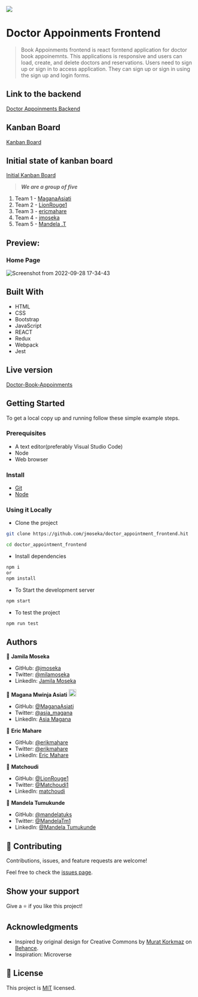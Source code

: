 ![](https://img.shields.io/badge/thecodechaser-blueviolet)

# Doctor Appoinments Frontend

> Book Appoinments frontend is react forntend application for doctor book appoinemnts. This applications is responsive and users can load, create, and delete doctors and reservations. Users need to sign up or sign in to access application. They can sign up or sign in using the sign up and login forms.

## Link to the backend

[Doctor Appoinments Backend](https://github.com/MaganaAsiati/doctor_appointment_backend)

## Kanban Board
[Kanban Board](https://github.com/users/MaganaAsiati/projects/6/views/1)

## Initial state of kanban board
[Initial Kanban Board](https://user-images.githubusercontent.com/95297251/190628162-9c3baadb-4883-47ff-9f91-f56be1fb6965.png)

> ***We are a group of five***
1. Team 1 - [MaganaAsiati](https://github.com/MaganaAsiati)
2. Team 2 - [LionRouge1](https://github.com/LionRouge1)
3. Team 3 - [ericmahare](https://github.com/ericmahare)
4. Team 4 - [jmoseka](https://github.com/jmoseka)
5. Team 5 - [Mandela .T](https://github.com/mandelatuks )

## Preview:

### Home Page

![Screenshot from 2022-09-28 17-34-43](https://user-images.githubusercontent.com/38649067/192822556-ee1d7ac1-7af8-4ce6-a68d-7a71edea9890.png)


## Built With

- HTML
- CSS
- Bootstrap
- JavaScript
- REACT
- Redux
- Webpack
- Jest

## Live version

[Doctor-Book-Appoinments]()

## Getting Started

To get a local copy up and running follow these simple example steps.

### Prerequisites
- A text editor(preferably Visual Studio Code)
- Node
- Web browser

### Install
- [Git](https://git-scm.com/downloads)
- [Node](https://nodejs.org/en/download/)

### Using it Locally

- Clone the project

```bash 
git clone https://github.com/jmoseka/doctor_appointment_frontend.hit

cd doctor_appointment_frontend
```

- Install dependencies

```bash
npm i 
or
npm install
```
- To Start the development server
```bash
npm start
```

- To test the project
```bash
npm run test
```

## Authors
👤 **Jamila Moseka**

- GitHub: [@jmoseka](https://github.com/jmoseka)
- Twitter: [@milamoseka](https://twitter.com/milamoseka)
- LinkedIn: [Jamila Moseka](https://linkedin.com/in/jamila-moseka)


:bust_in_silhouette: **Magana Mwinja Asiati** 
<img src="https://emojis.slackmojis.com/emojis/images/1531849430/4246/blob-sunglasses.gif?1531849430" width="20"/>

- GitHub: [@MaganaAsiati ](https://github.com/MaganaAsiati)
- Twitter: [@asia_magana](https://twitter.com/asia_magana)
- LinkedIn: [Asia Magana](https://www.linkedin.com/in/asia-magana-60b451200/) 

:bust_in_silhouette: **Eric Mahare** 
- GitHub: [@erikmahare](https://github.com/ericmahare) 
- Twitter: [@erikmahare](https://twitter.com/erikmahare) 
- LinkedIn: [Eric Mahare](https://www.linkedin.com/in/eric-mahare-358944183/) 

:bust_in_silhouette: **Matchoudi**

- GitHub: [@LionRouge1](https://github.com/LionRouge1)
- Twitter: [@Matchoudi1](https://twitter.com/Matchoudi1)
- LinkedIn: [matchoudi](https://linkedin.com/in/matchoudi) 

👤 **Mandela Tumukunde**

- GitHub: [@mandelatuks](https://github.com/mandelatuks)
- Twitter: [@MandelaTm1](https://twitter.com/MandelaTm1)
- LinkedIn: [@Mandela Tumukunde](https://www.linkedin.com/in/mandela-tumukunde-794755194/)


## 🤝 Contributing

Contributions, issues, and feature requests are welcome!

Feel free to check the [issues page](https://github.com/jmoseka/doctor_appointment_frontend/issues).

## Show your support

Give a ⭐️ if you like this project!

## Acknowledgments

- Inspired by original design for Creative Commons by [Murat Korkmaz](https://www.behance.net/muratk) on [Behance](https://www.behance.net/gallery/26425031/Vespa-Responsive-Redesign).
- Inspiration: Microverse

## 📝 License

This project is [MIT](./MIT.md) licensed.
